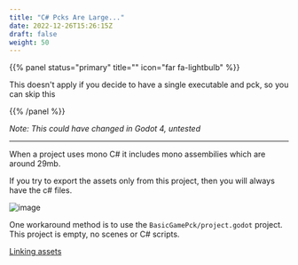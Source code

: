 ```yaml
---
title: "C# Pcks Are Large..."
date: 2022-12-26T15:26:15Z
draft: false
weight: 50
---
```


{{% panel status="primary" title="" icon="far fa-lightbulb" %}}

This doesn't apply if you decide to have a single executable and pck, so you can skip this

{{% /panel %}}

*Note: This could have changed in Godot 4, untested*

---

When a project uses mono C# it includes mono assembilies which are around 29mb.

If you try to export the assets only from this project, then you will always have the c# files.

![image](../../images/basicgame-exported-pck-test.jpg)

One workaround method is to use the `BasicGamePck/project.godot` project. This project is empty, no scenes or C# scripts.

[Linking assets](./link-separate-assets-project)


